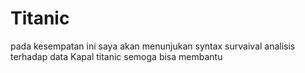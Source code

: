 # Titanic
pada kesempatan ini saya akan menunjukan syntax survaival analisis terhadap data Kapal titanic
semoga bisa membantu
